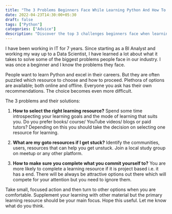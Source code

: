 ```yaml
---
title: "The 3 Problems Beginners Face While Learning Python And How To Solve It"
date: 2022-04-23T14:30:00+05:30
draft: false
tags: ["Python"]
categories: ["Advice"]
description: "Discover the top 3 challenges beginners face when learning Python and practical solutions to overcome them."
---
```


I have been working in IT for 7 years. Since starting as a BI Analyst and working my way up to a Data Scientist, I have learned a lot about what it takes to solve some of the biggest problems people face in our industry. I was once a beginner and I know the problems they face.

People want to learn Python and excel in their careers. But they are often puzzled which resource to choose and how to proceed. Plethora of options are available; both online and offline. Everyone you ask has their own recommendations. The choice becomes even more difficult.

The 3 problems and their solutions:

1. **How to select the right learning resource?** 
Spend some time introspecting your learning goals and the mode of learning that suits you. Do you prefer books/ course/ YouTube videos/ blogs or paid tutors? Depending on this you should take the decision on selecting one resource for learning.

2. **What are my goto resources if I get stuck?** Identify the communities, users, resources that can help you get unstuck. Join a local study group on meetup or any other platform.

3. **How to make sure you complete what you commit yourself to?** You are more likely to complete a learning resource if it is project based i.e. it has a end. There will be always be attractive options out there which will compete for your attention but you need to ignore them.

Take small, focused action and then turn to other options when you are comfortable. Supplement your learning with other material but the primary learning resource should be your main focus. Hope this useful. Let me know what do you think.